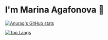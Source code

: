 # I'm Marina Agafonova 👋

[![Anurag's GitHub stats](https://github-readme-stats.vercel.app/api?username=marinaagafonova&show_icons=true)](https://github.com/marinaagafonova/github-readme-stats&show_icons=true)

[![Top Langs](https://github-readme-stats.vercel.app/api/top-langs/?username=marinaagafonova&layout=compact)](https://github.com/marinaagafonova/github-readme-stats&layout=compact)
